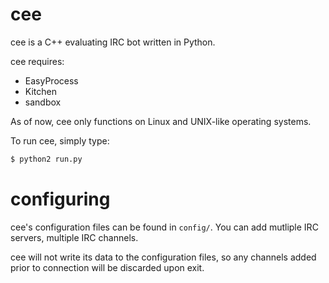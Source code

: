cee
===

cee is a C++ evaluating IRC bot written in Python.

cee requires:
- EasyProcess
- Kitchen
- sandbox

As of now, cee only functions on Linux and UNIX-like operating systems.

To run cee, simply type:
```bash
$ python2 run.py
```

configuring
==

cee's configuration files can be found in `config/`. You can add mutliple IRC servers, multiple IRC channels.

cee will not write its data to the configuration files, so any channels added prior to connection will be discarded upon exit.